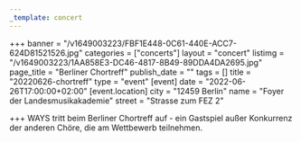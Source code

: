 ```yaml
---
_template: concert
---
```



+++
banner = "/v1649003223/FBF1E448-0C61-440E-ACC7-624D81521526.jpg"
categories = ["concerts"]
layout = "concert"
listimg = "/v1649003223/1AA858E3-DC46-4817-8B49-89DDA4DA2695.jpg"
page_title = "Berliner Chortreff"
publish_date = ""
tags = []
title = "20220626-chortreff"
type = "event"
[event]
date = "2022-06-26T17:00:00+02:00"
[event.location]
city = "12459 Berlin"
name = "Foyer der Landesmusikakademie"
street = "Strasse zum FEZ 2"

+++
WAYS tritt beim Berliner Chortreff auf - ein Gastspiel außer Konkurrenz der anderen Chöre, die am Wettbewerb teilnehmen.
